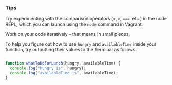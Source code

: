 ### Tips

Try experimenting with the comparison operators (`<`, `>`, `===`, etc.) in the node REPL, which you can launch using the `node` command in Vagrant.

Work on your code iteratively – that means in small pieces.

To help you figure out how to use `hungry` and `availableTime` inside your function, try outputting their values to the Terminal as follows.

```javascript

function whatToDoForLunch(hungry, availableTime) {
  console.log("hungry is", hungry);
  console.log("availableTime is", availableTime);
}

```